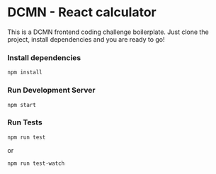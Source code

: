 # DCMN - React calculator

This is a DCMN frontend coding challenge boilerplate. Just clone the project, install dependencies and you are ready to go!

### Install dependencies
```
npm install
```

### Run Development Server
```
npm start
```

### Run Tests
```
npm run test
```

or
```
npm run test-watch
```
